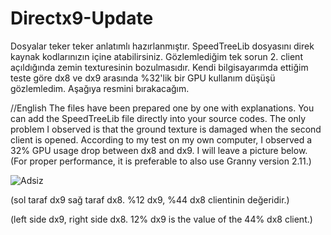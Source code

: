 # Directx9-Update

Dosyalar teker teker anlatımlı hazırlanmıştır. SpeedTreeLib dosyasını direk kaynak kodlarınızın içine atabilirsiniz. Gözlemlediğim tek sorun 2. client açıldığında zemin texturesinin bozulmasıdır. Kendi bilgisayarımda ettiğim teste göre dx8 ve dx9 arasında %32'lik bir GPU kullanım düşüşü gözlemledim. Aşağıya resmini bırakacağım.

//English
The files have been prepared one by one with explanations. You can add the SpeedTreeLib file directly into your source codes. The only problem I observed is that the ground texture is damaged when the second client is opened. According to my test on my own computer, I observed a 32% GPU usage drop between dx8 and dx9. I will leave a picture below. (For proper performance, it is preferable to also use Granny version 2.11.)

![Adsiz](https://user-images.githubusercontent.com/79380739/161134259-a3232162-e220-4d6b-8b88-872614c5504f.png)

(sol taraf dx9 sağ taraf dx8. %12 dx9, %44 dx8 clientinin değeridir.)

(left side dx9, right side dx8. 12% dx9 is the value of the 44% dx8 client.)
